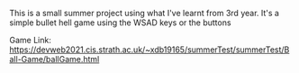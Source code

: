 This is a small summer project using what I've learnt from 3rd year.
It's a simple bullet hell game using the WSAD keys or the buttons

Game Link: https://devweb2021.cis.strath.ac.uk/~xdb19165/summerTest/summerTest/Ball-Game/ballGame.html
